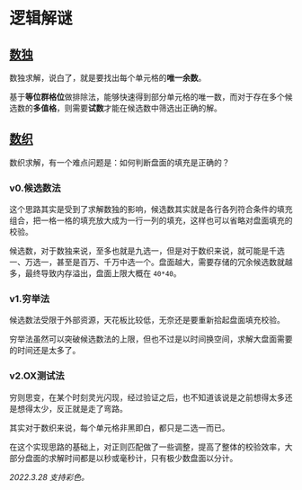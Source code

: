 # 逻辑解谜

## [数独](https://cn.puzzle-sudoku.com/)

数独求解，说白了，就是要找出每个单元格的**唯一余数**。

基于**等位群格位**做排除法，能够快速得到部分单元格的唯一数，而对于存在多个候选数的**多值格**，则需要**试数**才能在候选数中筛选出正确的解。

## [数织](https://cn.puzzle-nonograms.com/)

数织求解，有一个难点问题是：如何判断盘面的填充是正确的？

### v0.候选数法

这个思路其实是受到了求解数独的影响，候选数其实就是各行各列符合条件的填充组合，把一格一格的填充放大成为一行一列的填充，这样也可以省略对盘面填充的校验。

候选数，对于数独来说，至多也就是九选一，但是对于数织来说，就可能是千选一、万选一，甚至是百万、千万中选一个。盘面越大，需要存储的冗余候选数就越多，最终导致内存溢出，盘面上限大概在 `40*40`。

### v1.穷举法

候选数法受限于外部资源，天花板比较低，无奈还是要重新拾起盘面填充校验。

穷举法虽然可以突破候选数法的上限，但也不过是以时间换空间，求解大盘面需要的时间还是太多了。

### v2.OX测试法

穷则思变，在某个时刻灵光闪现，经过验证之后，也不知道该说是之前想得太多还是想得太少，反正就是走了弯路。

其实对于数织来说，每个单元格非黑即白，都只是二选一而已。

在这个实现思路的基础上，对正则匹配做了一些调整，提高了整体的校验效率，大部分盘面的求解时间都是以秒或毫秒计，只有极少数盘面以分计。

_2022.3.28 支持彩色。_